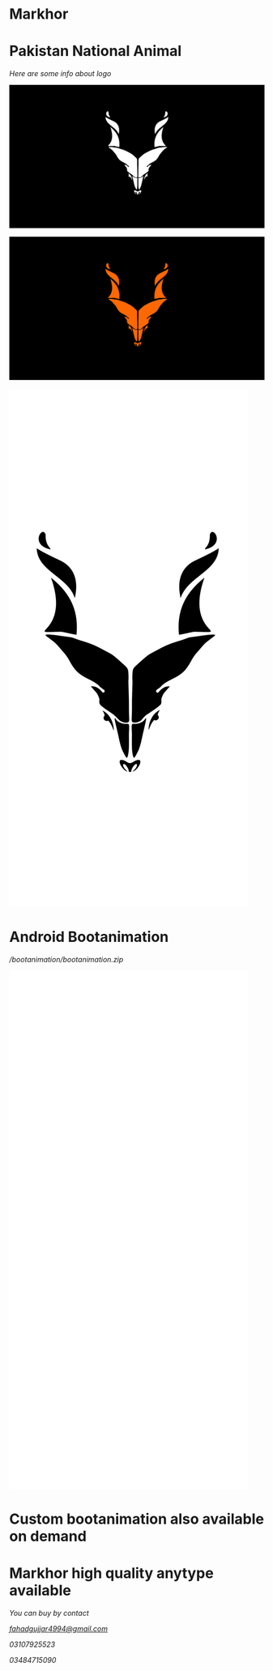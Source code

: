 # Markhor

# Pakistan National Animal
*Here are some info about logo*

![alt text](https://github.com/fahad15090/Markhor/blob/main/desktop-4k.jpg?raw=true)

![alt text](https://github.com/fahad15090/Markhor/blob/main/desktop-4k-orn.jpg?raw=true)

![alt text](https://github.com/fahad15090/Markhor/blob/main/mobile-1080x2340%40100x-100.jpg?raw=true)

# Android Bootanimation
*/bootanimation/bootanimation.zip*

![alt text](https://github.com/fahad15090/Markhor/blob/main/bootanimation/makhor-bootanimation-gif.gif?raw=true)

# Custom bootanimation also available on demand

# Markhor high quality anytype available 
 *You can buy by contact* 

*fahadgujjar4994@gmail.com*

*03107925523*

*03484715090*
